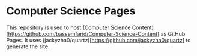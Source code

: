 # Computer Science Pages

This repository is used to host (Computer Science Content)[https://github.com/bassemfarid/Computer-Science-Content] as GitHub Pages. It uses (jackyzha0/quartz)[https://github.com/jackyzha0/quartz] to generate the site.
